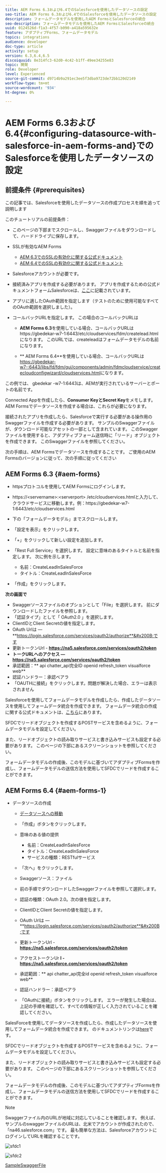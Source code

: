 ```yaml
---
title: AEM Forms 6.3および6.4でのSalesforceを使用したデータソースの設定
seo-title: AEM Forms 6.3および6.4でのSalesforceを使用したデータソースの設定
description: フォームデータモデルを使用したAEM FormsとSalesforceの統合
seo-description: フォームデータモデルを使用したAEM FormsとSalesforceの統合
uuid: 0124526d-f1a3-4f57-b090-a418a595632e
feature: アダプティブForms、フォームデータモデル
topics: integrations
audience: developer
doc-type: article
activity: setup
version: 6.3,6.4,6.5
discoiquuid: 8e314fc3-62d0-4c42-b1ff-49ee34255e83
topic: 開発
role: Developer
level: Experienced
source-git-commit: d9714b9a291ec3ee5f3dba9723de72bb120d2149
workflow-type: tm+mt
source-wordcount: '934'
ht-degree: 0%

---
```



# AEM Forms 6.3および6.4{#configuring-datasource-with-salesforce-in-aem-forms-and}でのSalesforceを使用したデータソースの設定

## 前提条件 {#prerequisites}

この記事では、Salesforceを使用したデータソースの作成プロセスを順を追って説明します

このチュートリアルの前提条件：

* このページの下部までスクロールし、Swaggerファイルをダウンロードして、ハードドライブに保存します。
* SSLが有効なAEM Forms

   * [AEM 6.3でのSSLの有効化に関する公式ドキュメント](https://helpx.adobe.com/experience-manager/6-3/sites/administering/using/ssl-by-default.html)
   * [AEM 6.4でのSSLの有効化に関する公式ドキュメント](https://helpx.adobe.com/experience-manager/6-4/sites/administering/using/ssl-by-default.html)

* Salesforceアカウントが必要です。
* 接続済みアプリを作成する必要があります。 アプリを作成するための公式ドキュメントフォームSalesforceは、[ここ](https://help.salesforce.com/articleView?id=connected_app_create.htm&amp;type=0)に記載されています。
* アプリに適したOAuth範囲を指定します（テストのために使用可能なすべてのOAuth範囲を選択しました）。
* コールバックURLを指定します。 この場合のコールバックURLは

   * **AEM Forms 6.3**&#x200B;を使用している場合、コールバックURLはhttps://gbedekar-w7-1:6443/etc/cloudservices/fdm/createlead.htmlになります。 このURLでは、createleadはフォームデータモデルの名前になります。

   * ** AEM Forms 6.4**を使用している場合、コールバックURLは[https://gbedekar-w7-:6443/libs/fd/fdm/gui/components/admin/fdmcloudservice/createcloudconfigwizard/cloudservices.html](https://gbedekar-w7-1:6443/libs/fd/fdm/gui/components/admin/fdmcloudservice/createcloudconfigwizard/cloudservices.html)になります。

この例では、 gbedekar -w7-1:6443は、AEMが実行されているサーバーとポートの名前です。

Connected Appを作成したら、**Consumer KeyとSecret Key**&#x200B;をメモします。 AEM Formsでデータソースを作成する場合は、これらが必要になります。

接続されたアプリを作成したら、Salesforceで実行する必要がある操作用のSwaggerファイルを作成する必要があります。 サンプルのSwaggerファイルが、ダウンロード可能なアセットの一部として含まれています。 このSwaggerファイルを使用すると、アダプティブフォーム送信時に「リード」オブジェクトを作成できます。 このSwaggerファイルを参照してください。

次の手順は、AEM Formsでデータソースを作成することです。 ご使用のAEM Formsのバージョンに従って、次の手順に従ってください

## AEM Forms 6.3 {#aem-forms}

* httpsプロトコルを使用してAEM Formsにログインします。
* https://&lt;servername>:&lt;serverport> /etc/cloudservices.htmlと入力して、クラウドサービスに移動します。例：https://gbedekar-w7-1:6443/etc/cloudservices.html
* 下の「フォームデータモデル」までスクロールします。
* 「設定を表示」をクリックします。
* 「+」をクリックして新しい設定を追加します。
* 「Rest Full Service」を選択します。 設定に意味のあるタイトルと名前を指定します。 次に例を示します。

   * 名前：CreateLeadInSalesForce
   * タイトル：CreateLeadInSalesForce

* 「作成」をクリックします。

**次の画面で**

* Swaggerソースファイルのオプションとして「File」を選択します。 前にダウンロードしたファイルを参照します。
* 「認証タイプ」として「 OAuth2.0 」を選択します。
* ClientIDとClient Secretの値を指定します。
* OAuth Urlは — **https://login.salesforce.com/services/oauth2/authorize**&#x200B;です
* 更新トークンUrl - **https://na5.salesforce.com/services/oauth2/token**
* **トークURLへのアクセス — https://na5.salesforce.com/services/oauth2/token**
* 承認範囲：** api   chatter_api完全ID   openid   refresh_token visualforce web**
* 認証ハンドラー：承認ベアラ
* 「OAUTHに接続」をクリックします。問題が解決した場合、エラーは表示されません

Salesforceを使用してフォームデータモデルを作成したら、作成したデータソースを使用してフォームデータ統合を作成できます。 フォームデータ統合の作成に関する公式ドキュメントは、[こちら](https://helpx.adobe.com/aem-forms/6-3/data-integration.html)にあります。

SFDCでリードオブジェクトを作成するPOSTサービスを含めるように、フォームデータモデルを設定してください。

また、リードオブジェクトの読み取りサービスと書き込みサービスも設定する必要があります。 このページの下部にあるスクリーンショットを参照してください。

フォームデータモデルの作成後、このモデルに基づいてアダプティブFormsを作成し、フォームデータモデルの送信方法を使用してSFDCでリードを作成することができます。

## AEM Forms 6.4 {#aem-forms-1}

* データソースの作成

   * [データソースへの移動](http://localhost:4502/libs/fd/fdm/gui/components/admin/fdmcloudservice/fdm.html/conf/global)

   * 「作成」ボタンをクリックします。
   * 意味のある値の提供

      * 名前：CreateLeadInSalesForce
      * タイトル：CreateLeadInSalesForce
      * サービスの種類：RESTfulサービス
   * 「次へ」をクリックします。
   * Swaggerソース：ファイル
   * 前の手順でダウンロードしたSwaggerファイルを参照して選択します。
   * 認証の種類：OAuth 2.0。次の値を指定します。
   * ClientIDとClient Secretの値を指定します。
   * OAuth Urlは — **https://login.salesforce.com/services/oauth2/authorize**&#x200B;です
   * 更新トークンUrl - **https://na5.salesforce.com/services/oauth2/token**
   * アクセストークンUr **l - https://na5.salesforce.com/services/oauth2/token**
   * 承認範囲：** api chatter_api完全id openid refresh_token visualforce web**
   * 認証ハンドラー：承認ベアラ
   * 「OAuthに接続」ボタンをクリックします。 エラーが発生した場合は、上記の手順を確認して、すべての情報が正しく入力されていることを確認してください。


SalesForceを使用してデータソースを作成したら、作成したデータソースを使用してフォームデータ統合を作成できます。 のドキュメントリンクは[here](https://helpx.adobe.com/experience-manager/6-4/forms/using/create-form-data-models.html)です。

SFDCでリードオブジェクトを作成するPOSTサービスを含めるように、フォームデータモデルを設定してください。

また、リードオブジェクトの読み取りサービスと書き込みサービスも設定する必要があります。 このページの下部にあるスクリーンショットを参照してください。

フォームデータモデルの作成後、このモデルに基づいてアダプティブFormsを作成し、フォームデータモデルの送信方法を使用してSFDCでリードを作成することができます。

>[!NOTE]
>
>Swaggerファイル内のURLが地域に対応していることを確認します。 例えば、サンプルのswaggerファイルのURLは、北米でアカウントが作成されたので、「na46.salesforce.com」です。 最も簡単な方法は、SalesforceアカウントにログインしてURLを確認することです。

![sfdc1](assets/sfdc1.gif)

![sfdc2](assets/sfdc2.png)

[SampleSwaggerFile](assets/swagger-sales-force-lead.json)
